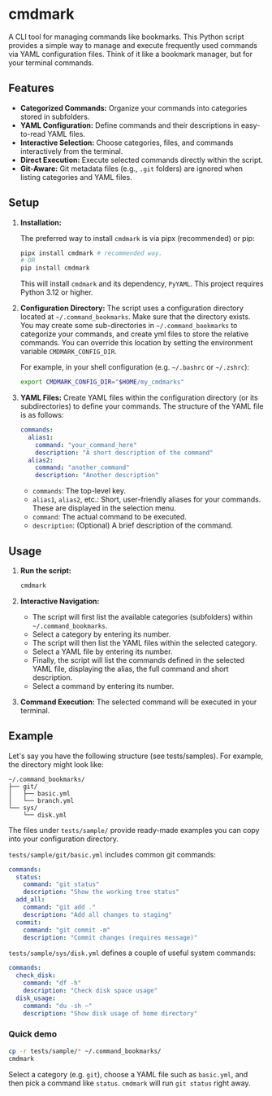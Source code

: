 # cmdmark

A CLI tool for managing commands like bookmarks. This Python script provides a simple way to manage and execute frequently used commands via YAML configuration files. Think of it like a bookmark manager, but for your terminal commands.

## Features

*   **Categorized Commands:** Organize your commands into categories stored in subfolders.
*   **YAML Configuration:** Define commands and their descriptions in easy-to-read YAML files.
*   **Interactive Selection:** Choose categories, files, and commands interactively from the terminal.
*   **Direct Execution:** Execute selected commands directly within the script.
*   **Git-Aware:** Git metadata files (e.g., `.git` folders) are ignored when listing categories and YAML files.


## Setup

1.  **Installation:**

    The preferred way to install `cmdmark` is via pipx (recommended) or pip:
    ```bash
    pipx install cmdmark # recommended way.
    # OR
    pip install cmdmark
    ```
    This will install `cmdmark` and its dependency, `PyYAML`. This project requires Python 3.12 or higher.

2.  **Configuration Directory:** The script uses a configuration directory located at `~/.command_bookmarks`. Make sure that the directory exists. You may create some sub-directories in `~/.command_bookmarks` to categorize your commands, and create yml files to store the relative commands. You can override this location by setting the environment variable `CMDMARK_CONFIG_DIR`.

    For example, in your shell configuration (e.g. `~/.bashrc` or `~/.zshrc`):

    ```bash
    export CMDMARK_CONFIG_DIR="$HOME/my_cmdmarks"
    ```

3.  **YAML Files:** Create YAML files within the configuration directory (or its subdirectories) to define your commands.  The structure of the YAML file is as follows:

    ```yaml
    commands:
      alias1:
        command: "your_command_here"
        description: "A short description of the command"
      alias2:
        command: "another_command"
        description: "Another description"
    ```

    *   `commands`: The top-level key.
    *   `alias1`, `alias2`, etc.:  Short, user-friendly aliases for your commands.  These are displayed in the selection menu.
    *   `command`: The actual command to be executed.
    *   `description`:  (Optional) A brief description of the command.

## Usage

1.  **Run the script:**

    ```bash
    cmdmark
    ```

2.  **Interactive Navigation:**

    *   The script will first list the available categories (subfolders) within `~/.command_bookmarks`.
    *   Select a category by entering its number.
    *   The script will then list the YAML files within the selected category.
    *   Select a YAML file by entering its number.
    *   Finally, the script will list the commands defined in the selected YAML file, displaying the alias, the full command and short description.
    *   Select a command by entering its number.

3.  **Command Execution:** The selected command will be executed in your terminal.

## Example

Let's say you have the following structure (see tests/samples).
For example, the directory might look like:

```
~/.command_bookmarks/
├── git/
│   ├── basic.yml
│   └── branch.yml
└── sys/
    └── disk.yml
```

The files under `tests/sample/` provide ready-made examples you can copy into your configuration directory.

`tests/sample/git/basic.yml` includes common git commands:

```yaml
commands:
  status:
    command: "git status"
    description: "Show the working tree status"
  add_all:
    command: "git add ."
    description: "Add all changes to staging"
  commit:
    command: "git commit -m"
    description: "Commit changes (requires message)"
```

`tests/sample/sys/disk.yml` defines a couple of useful system commands:

```yaml
commands:
  check_disk:
    command: "df -h"
    description: "Check disk space usage"
  disk_usage:
    command: "du -sh ~"
    description: "Show disk usage of home directory"
```

### Quick demo

```bash
cp -r tests/sample/* ~/.command_bookmarks/
cmdmark
```

Select a category (e.g. `git`), choose a YAML file such as `basic.yml`, and then pick a command like `status`. `cmdmark` will run `git status` right away.
